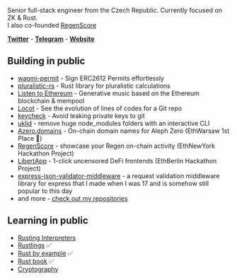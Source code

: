 Senior full-stack engineer from the Czech Republic. Currently focused on ZK & Rust.
<br/> I also co-founded [RegenScore](https://github.com/vacekj/regenscore)

**[Twitter](https://twitter.com/atris_eth)** - **[Telegram](https://t.me/vacekj)** - **[Website](https://atris.cc)**

## Building in public
- [wagmi-permit](https://github.com/vacekj/wagmi-permit) - Sign ERC2612 Permits effortlessly
- [pluralistic-rs](https://github.com/vacekj/pluralisticrs) - Rust library for pluralistic calculations
- [Listen to Ethereum](https://github.com/vacekj/listen-to-ethereum) - Generative music based on the Ethereum blockchain & mempool
- [Locot](https://github.com/vacekj/locot) - See the evolution of lines of codes for a Git repo
- [keycheck](https://github.com/vacekj/keycheck) - Avoid leaking private keys to git
- [uklid](https://crates.io/crates/uklid) - remove huge node_modules folders with an interactive CLI
- [Azero.domains](https://github.com/wottpal/azero.domains) - On-chain domain names for Aleph Zero (EthWarsaw 1st Place 🥇)
- [RegenScore](https://github.com/vacekj/regenscore) - showcase your Regen on-chain activity (EthNewYork Hackathon Project)
- [LibertApp](https://github.com/vacekj/libertapp) - 1-click uncensored DeFi frontends (EthBerlin Hackathon Project)
- [express-json-validator-middleware](https://www.npmjs.com/package/express-json-validator-middleware) - a request validation middleware library for express that I made when I was 17 and is somehow still popular to this day
- and more - [check out my repositories](https://github.com/vacekj?tab=repositories&type=source)

## Learning in public
- [Rusting Interpreters](https://github.com/vacekj/rusting-interpreters)
- [Rustlings](https://github.com/vacekj/rustlings) ✅
- [Rust by example](https://github.com/vacekj/rust-by-example) ✅
- [Rust book](https://github.com/vacekj/rustbook) ✅
- [Cryptography](https://github.com/vacekj/crypto)

